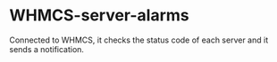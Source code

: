 # WHMCS-server-alarms
Connected to WHMCS, it checks the status code of each server and it sends a notification.
